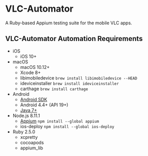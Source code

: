 # VLC-Automator

A Ruby-based Appium testing suite for the mobile VLC apps.

## VLC-Automator Automation Requirements

- iOS
  - iOS 10+
- macOS
  - macOS 10.12+
  - Xcode 8+
  - libimobiledevice `brew install libimobiledevice --HEAD`
  - ideviceinstaller `brew install ideviceinstaller`
  - carthage `brew install carthage`
- Android
  - [Android SDK](https://developer.android.com/studio/index.html)
  - Android 4.4+ (API 19+)
  - [Java 7+](http://www.oracle.com/technetwork/java/javase/downloads/jdk8-downloads-2133151.html)
- Node.js 8.11.1
  - [Appium](http://http://appium.io/) `npm install --global appium`
  - ios-deploy `npm install --global ios-deploy`
- Ruby 2.5.0
  - xcpretty
  - cocoapods
  - appium_lib
